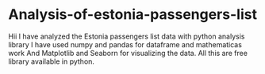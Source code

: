# Analysis-of-estonia-passengers-list
Hii I have analyzed the Estonia passengers list data with python analysis library 
I have used numpy and pandas for dataframe and mathematicas work
And Matplotlib and Seaborn for visualizing the data.
All this are free library available in python.
